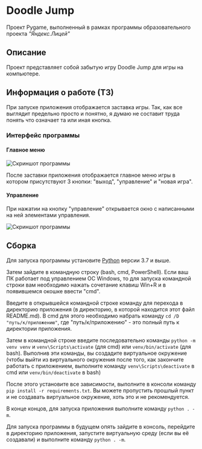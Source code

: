 # Doodle Jump
Проект Pygame, выполненный в рамках программы образовательного проекта 
_"Яндекс.Лицей"_

## Описание

Проект представляет собой забытую игру Doodle Jump для игры на компьютере.

## Информация о работе (ТЗ)

При запуске приложения отображается заставка игры.
Так, как все выглядит предельно просто и понятно, я думаю не составит труда
понять что означает та или иная кнопка.

### Интерфейс программы

#### Главное меню

![Скриншот программы](
    https://wmpics.pics/di-3ZUWT.png
)


После заставки приложения отображается главное меню игры
в котором присутствуют 3 кнопки: "выход", "управление" и "новая игра".

#### Управление
 
При нажатии на кнопку "управление" открывается окно с написанными на ней элементами управления.

![Скриншот программы](
    https://wmpics.pics/di-UOBCR.png
)
   
## Сборка

Для запуска программы установите [Python](
https://www.python.org/downloads/) версии 3.7 и выше.

Затем зайдите в командную строку (bash, cmd, PowerShell). Если ваш ПК работает 
под управлением ОС Windows, то для запуска командной строки вам необходимо 
нажать сочетание клавиш Win+R и в появившемся окошке ввести "cmd".

Введите в открывшейся командной строке команду для перехода в директорию 
приложения (в директорию, в которой находится этот файл README.md). В cmd для 
этого необходимо набрать команду `cd /D "путь/к/приложению"`, где 
"путь/к/приложению" - это полный путь к директории приложения.

Затем в командной строке введите последовательно команды `python -m venv venv` 
и `venv\Scripts\activate` (для cmd) или `venv/bin/activate` (для bash). 
Выполнив эти команды, вы создадите виртуальное окружение (чтобы выйти из 
виртуального окружения после того, как закончите работать с приложением, 
выполните команду `venv\Scripts\deactivate` в cmd или `venv/bin/deactivate` в 
bash)

После этого установите все зависимости, выполните в консоли команду 
`pip install -r requirements.txt`. Вы можете пропустить прошлый пункт и не 
создавать виртуальное окружение, хоть это и не рекомендуется.

В конце концов, для запуска приложения выполните команду `python . -m`. 

Для запуска программы в будущем опять зайдите в консоль, перейдите в директорию 
приложения, запустите виртуальную среду (если вы её создавали) и выполните 
команду `python . -m`. 